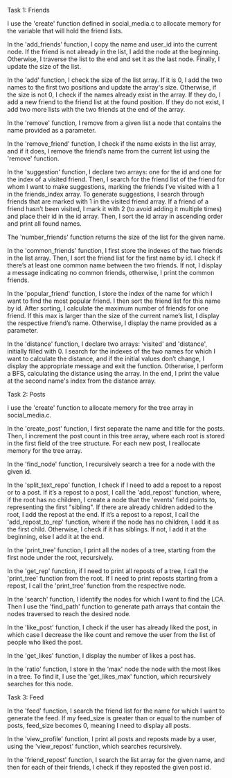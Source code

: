 Task 1: Friends

I use the 'create' function defined in social_media.c to allocate memory for the
variable that will hold the friend lists.

In the 'add_friends' function, I copy the name and user_id into the current
node. If the friend is not already in the list, I add the node at the
beginning. Otherwise, I traverse the list to the end and set it as the
last node. Finally, I update the size of the list.

In the 'add' function, I check the size of the list array. If it is 0, I add
the two names to the first two positions and update the array's size.
Otherwise, if the size is not 0, I check if the names already exist in the
array. If they do, I add a new friend to the friend list at the found
position. If they do not exist, I add two more lists with the two friends
at the end of the array.

In the 'remove' function, I remove from a given list a node that contains
the name provided as a parameter.

In the 'remove_friend' function, I check if the name exists in the list array,
and if it does, I remove the friend’s name from the current list using the
'remove' function.

In the 'suggestion' function, I declare two arrays: one for the id and one
for the index of a visited friend. Then, I search for the friend list of the
friend for whom I want to make suggestions, marking the friends I’ve visited
with a 1 in the friends_index array. To generate suggestions, I search
through friends that are marked with 1 in the visited friend array. If a
friend of a friend hasn’t been visited, I mark it with 2 (to avoid adding it
multiple times) and place their id in the id array. Then, I sort the id array
in ascending order and print all found names.

The 'number_friends' function returns the size of the list for the given name.

In the 'common_friends' function, I first store the indexes of the two
friends in the list array. Then, I sort the friend list for the first name
by id. I check if there’s at least one common name between the two friends.
If not, I display a message indicating no common friends, otherwise, I print
the common friends.

In the 'popular_friend' function, I store the index of the name for which
I want to find the most popular friend. I then sort the friend list for this
name by id. After sorting, I calculate the maximum number of friends for one
friend. If this max is larger than the size of the current name’s list, I
display the respective friend’s name. Otherwise, I display the name provided
as a parameter.

In the 'distance' function, I declare two arrays: 'visited' and 'distance',
initially filled with 0. I search for the indexes of the two names for
which I want to calculate the distance, and if the initial values don’t
change, I display the appropriate message and exit the function. Otherwise,
I perform a BFS, calculating the distance using the array. In the end, I
print the value at the second name's index from the distance array.

Task 2: Posts

I use the 'create' function to allocate memory for the tree array in
social_media.c.

In the 'create_post' function, I first separate the name and title for the
posts. Then, I increment the post count in this tree array, where each
root is stored in the first field of the tree structure. For each new post,
I reallocate memory for the tree array.

In the 'find_node' function, I recursively search a tree for a node with
the given id.

In the 'split_text_repo' function, I check if I need to add a repost to a
repost or to a post. If it’s a repost to a post, I call the 'add_repost'
function, where, if the root has no children, I create a node that the
'events' field points to, representing the first "sibling". If there are
already children added to the root, I add the repost at the end. If it’s
a repost to a repost, I call the 'add_repost_to_rep' function, where if the
node has no children, I add it as the first child. Otherwise, I check if it
has siblings. If not, I add it at the beginning, else I add it at the end.

In the 'print_tree' function, I print all the nodes of a tree, starting from
the first node under the root, recursively.

In the 'get_rep' function, if I need to print all reposts of a tree, I call
the 'print_tree' function from the root. If I need to print reposts starting
from a repost, I call the 'print_tree' function from the respective node.

In the 'search' function, I identify the nodes for which I want to find
the LCA. Then I use the 'find_path' function to generate path arrays that
contain the nodes traversed to reach the desired node.

In the 'like_post' function, I check if the user has already liked the post,
in which case I decrease the like count and remove the user from the list
of people who liked the post.

In the 'get_likes' function, I display the number of likes a post has.

In the 'ratio' function, I store in the 'max' node the node with the most
likes in a tree. To find it, I use the 'get_likes_max' function, which
recursively searches for this node.

Task 3: Feed

In the 'feed' function, I search the friend list for the name for which I
want to generate the feed. If my feed_size is greater than or equal to the
number of posts, feed_size becomes 0, meaning I need to display all posts.

In the 'view_profile' function, I print all posts and reposts made by a
user, using the 'view_repost' function, which searches recursively.

In the 'friend_repost' function, I search the list array for the given
name, and then for each of their friends, I check if they reposted the
given post id.